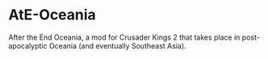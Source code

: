 # AtE-Oceania
After the End Oceania, a mod for Crusader Kings 2 that takes place in post-apocalyptic Oceania (and eventually Southeast Asia). 

